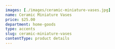```yaml
---
images: [./images/ceramic-miniature-vases.jpg]
name: Ceramic Miniature Vases
price: $25.00
department: home-goods
type: accents
slug: ceramic-miniature-vases
contentType: product details
---
```


